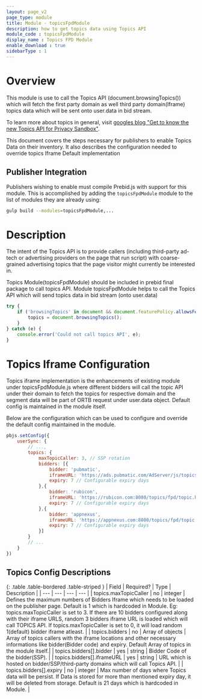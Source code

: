 ```yaml
---
layout: page_v2
page_type: module
title: Module - topicsFpdModule
description: how to get topics data using Topics API
module_code : topicsFpdModule
display_name : Topics FPD Module
enable_download : true
sidebarType : 1
---
```


# Overview

This module is use to call the Topics API (document.browsingTopics()) which will fetch the first party domain as well third party domain(Iframe) topics data which will be sent onto user.data in bid stream.

To learn more about topics in general, visit [googles blog "Get to know the new Topics API for Privacy Sandbox"](https://blog.google/products/chrome/get-know-new-topics-api-privacy-sandbox/).

This document covers the steps necessary for publishers to enable Topics Data on their inventory. It also describes
the configuration needed to override topics Iframe Default implementation

## Publisher Integration

Publishers wishing to enable must compile Prebid.js with support for this module.
This is accomplished by adding the `topicsFpdModule` module to the list of modules they are already using:

```bash
gulp build --modules=topicsFpdModule,...
```

# Description

The intent of the Topics API is to provide callers (including third-party ad-tech or advertising providers on the page that run script) with coarse-grained advertising topics that the page visitor might currently be interested in.

Topics Module(topicsFpdModule) should be included in prebid final package to call topics API.
Module topicsFpdModule helps to call the Topics API which will send topics data in bid stream (onto user.data)

```javascript
try {
    if ('browsingTopics' in document && document.featurePolicy.allowsFeature('browsing-topics')) {
        topics = document.browsingTopics();
    }
} catch (e) {
    console.error('Could not call topics API', e);
}
```

# Topics Iframe Configuration

Topics iframe implementation is the enhancements of existing module under topicsFpdModule.js where different bidders will call the topic API under their domain to fetch the topics for respective domain and the segment data will be part of ORTB request under user.data object. Default config is maintained in the module itself.

Below are the configuration which can be used to configure and override the default config maintained in the module.

```javascript
pbjs.setConfig({
    userSync: {
        // ...,
        topics: { 
            maxTopicCaller: 3, // SSP rotation 
            bidders: [{
                bidder: 'pubmatic',
                iframeURL: 'https://ads.pubmatic.com/AdServer/js/topics/topics_frame.html',
                expiry: 7 // Configurable expiry days
            },{
                bidder: 'rubicon',
                iframeURL: 'https://rubicon.com:8080/topics/fpd/topic.html', // dummy URL
                expiry: 7 // Configurable expiry days
            },{
                bidder: 'appnexus',
                iframeURL: 'https://appnexus.com:8080/topics/fpd/topic.html', // dummy URL
                expiry: 7 // Configurable expiry days
            }]
        }
        // ...
    }
})
```

## Topics Config Descriptions

{: .table .table-bordered .table-striped }
| Field | Required? | Type | Description |
| --- | --- | --- | --- |
| topics.maxTopicCaller | no | integer | Defines the maximum numbers of Bidders Iframe which needs to be loaded on the publisher page. Default is 1 which is hardcoded in Module. Eg: topics.maxTopicCaller is set to 3. If there are 10 bidders configured along with their iframe URLS, random 3 bidders iframe URL is loaded which will call TOPICS API. If topics.maxTopicCaller is set to 0, it will load random 1(default) bidder iframe atleast. |
| topics.bidders | no | Array of objects  | Array of topics callers with the iframe locations and other necessary informations like bidder(Bidder code) and expiry. Default Array of topics in the module itself.|
| topics.bidders[].bidder | yes | string  | Bidder Code of the bidder(SSP).  |
| topics.bidders[].iframeURL | yes | string  | URL which is hosted on bidder/SSP/third-party domains which will call Topics API.  |
| topics.bidders[].expiry | no | integer  | Max number of days where Topics data will be persist. If Data is stored for more than mentioned expiry day, it will be deleted from storage. Default is 21 days which is hardcoded in Module. |
